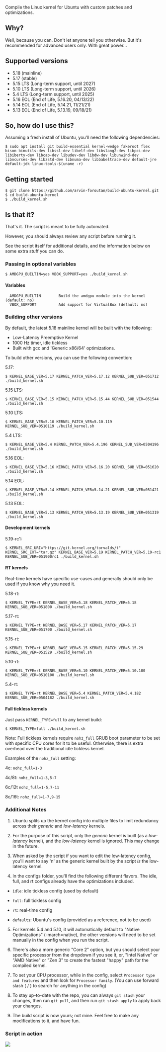 Compile the Linux kernel for Ubuntu with custom patches and optimizations.

## Why?

Well, because you can. Don't let anyone tell you otherwise. But it's recommended for advanced users only. With great power...

## Supported versions

- 5.18 (mainline)
- 5.17 (stable)
- 5.15 LTS (Long-term support, until 2027)
- 5.10 LTS (Long-term support, until 2026)
- 5.4 LTS (Long-term support, until 2025)
- 5.16 EOL (End of Life, 5.16.20, 04/13/22)
- 5.14 EOL (End of Life, 5.14.21, 11/21/21)
- 5.13 EOL (End of Life, 5.13.19, 09/18/21)

## So, how do I use this?

Assuming a fresh install of Ubuntu, you'll need the following dependencies:

```console
$ sudo apt install git build-essential kernel-wedge fakeroot flex bison binutils-dev libssl-dev libelf-dev libslang2-dev libpci-dev libiberty-dev libcap-dev libudev-dev libdw-dev libunwind-dev libncurses-dev libzstd-dev libnuma-dev libbabeltrace-dev default-jre default-jdk linux-tools-$(uname -r)

```

## Getting started

```console
$ git clone https://github.com/arvin-foroutan/build-ubuntu-kernel.git
$ cd build-ubuntu-kernel
$ ./build_kernel.sh
```

## Is that it?

That's it. The script is meant to be fully automated.

However, you should always review any script before running it.

See the script itself for additional details, and the information below on some extra stuff you can do.

### Passing in optional variables

```console
$ AMDGPU_BUILTIN=yes VBOX_SUPPORT=yes ./build_kernel.sh
```

#### Variables

```console
  AMDGPU_BUILTIN		Build the amdgpu module into the kernel (default: no)
  VBOX_SUPPORT			Add support for VirtualBox (default: no)
```

### Building other versions

By default, the latest 5.18 mainline kernel will be built with the following:

- Low-Latency Preemptive Kernel
- 1000 Hz timer, idle tickless
- Built with gcc and 'Generic x86/64' optimizations.

To build other versions, you can use the following convention:

5.17:

```console
$ KERNEL_BASE_VER=5.17 KERNEL_PATCH_VER=5.17.12 KERNEL_SUB_VER=051712 ./build_kernel.sh
```

5.15 LTS:

```console
$ KERNEL_BASE_VER=5.15 KERNEL_PATCH_VER=5.15.44 KERNEL_SUB_VER=051544 ./build_kernel.sh
```

5.10 LTS:

```console
$ KERNEL_BASE_VER=5.10 KERNEL_PATCH_VER=5.10.119 KERNEL_SUB_VER=0510119 ./build_kernel.sh
```

5.4 LTS:

```console
$ KERNEL_BASE_VER=5.4 KERNEL_PATCH_VER=5.4.196 KERNEL_SUB_VER=0504196 ./build_kernel.sh

```

5.16 EOL:

```console
$ KERNEL_BASE_VER=5.16 KERNEL_PATCH_VER=5.16.20 KERNEL_SUB_VER=051620 ./build_kernel.sh
```

5.14 EOL:

```console
$ KERNEL_BASE_VER=5.14 KERNEL_PATCH_VER=5.14.21 KERNEL_SUB_VER=051421 ./build_kernel.sh
```

5.13 EOL:

```console
$ KERNEL_BASE_VER=5.13 KERNEL_PATCH_VER=5.13.19 KERNEL_SUB_VER=051319 ./build_kernel.sh
```

#### Development kernels

5.19-rc1:

```console
$ KERNEL_SRC_URI="https://git.kernel.org/torvalds/t" KERNEL_SRC_EXT="tar.gz" KERNEL_BASE_VER=5.19 KERNEL_PATCH_VER=5.19-rc1 KERNEL_SUB_VER=051900rc1 ./build_kernel.sh
```

#### RT kernels

Real-time kernels have specific use-cases and generally should only be used if you know why you need it.

5.18-rt:

```console
$ KERNEL_TYPE=rt KERNEL_BASE_VER=5.18 KERNEL_PATCH_VER=5.18 KERNEL_SUB_VER=051800 ./build_kernel.sh
```

5.17-rt:

```console
$ KERNEL_TYPE=rt KERNEL_BASE_VER=5.17 KERNEL_PATCH_VER=5.17 KERNEL_SUB_VER=051700 ./build_kernel.sh
```

5.15-rt:

```console
$ KERNEL_TYPE=rt KERNEL_BASE_VER=5.15 KERNEL_PATCH_VER=5.15.29 KERNEL_SUB_VER=051529 ./build_kernel.sh
```

5.10-rt:

```console
$ KERNEL_TYPE=rt KERNEL_BASE_VER=5.10 KERNEL_PATCH_VER=5.10.100 KERNEL_SUB_VER=0510100 ./build_kernel.sh
```

5.4-rt:

```console
$ KERNEL_TYPE=rt KERNEL_BASE_VER=5.4 KERNEL_PATCH_VER=5.4.182 KERNEL_SUB_VER=0504182 ./build_kernel.sh
```

#### Full tickless kernels

Just pass `KERNEL_TYPE=full` to any kernel build:

```console
$ KERNEL_TYPE=full ./build_kernel.sh
```

Note: Full tickless kernels require `nohz_full` GRUB boot parameter to be set with specific CPU cores for it to be useful. Otherwise, there is extra overhead over the traditional idle tickless kernel. 

Examples of the `nohz_full` setting:

4c: `nohz_full=1-3`

4c/8t: `nohz_full=1-3,5-7`

6c/12t `nohz_full=1-5,7-11`

8c/16t: `nohz_full=1-7,9-15`

### Additional Notes

1. Ubuntu splits up the kernel config into multiple files to limit redundancy across their *generic* and *low-latency* kernels.

2. For the purpose of this script, only the *generic* kernel is built (as a *low-latency* kernel), and the *low-latency* kernel is ignored. This may change in the future.

3. When asked by the script if you want to edit the low-latency config, you'll want to say 'n' as the generic kernel built by the script *is* the low-latency kernel.

4. In the configs folder, you'll find the following different flavors. The idle, full, and rt configs already have the optimizations included.

 - `idle`: idle tickless config (used by default)

 - `full`: full tickless config

 - `rt`: real-time config
 
 - `defaults`: Ubuntu's config (provided as a reference, not to be used)
 
5. For kernels 5.4 and 5.10, it will automatically default to "Native Optimizations" (-march=native), the other versions will need to be set manually in the config when you run the script. 

6. There's also a more generic "Core 2" option, but you should select your specific processor from the dropdown if you see it, or, "Intel Native" or "AMD Native" or "Zen 3" to create the fastest "happy" path for the compiled kernel.

7. To set your CPU processor, while in the config, select `Processor type and features` and then look for `Processor family`. (You can use forward slash ( / ) to search for anything in the config)

8. To stay up-to-date with the repo, you can always `git stash` your changes, then run `git pull`, and then run `git stash apply` to apply back your changes.

9. The build script is now yours; not mine. Feel free to make any modifications to it, and have fun.

### Script in action

![](https://i.imgur.com/1ByFhHi.gif)
